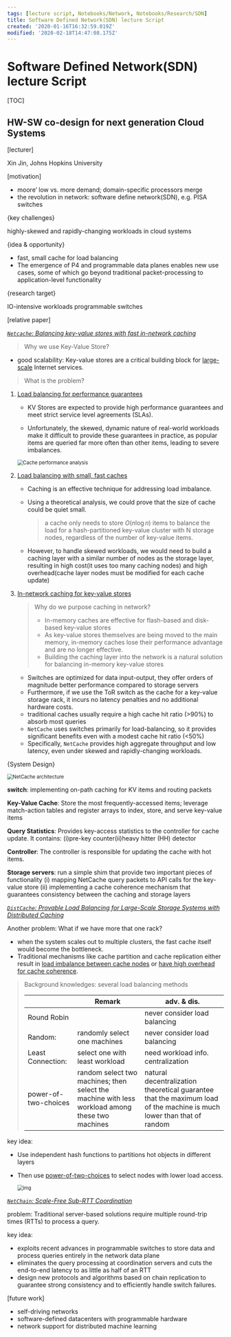 ```yaml
---
tags: [lecture script, Notebooks/Network, Notebooks/Research/SDN]
title: Software Defined Network(SDN) lecture Script
created: '2020-01-16T16:32:59.019Z'
modified: '2020-02-18T14:47:08.175Z'
---
```


# Software Defined Network(SDN) lecture Script

[TOC]

##  HW-SW co-design for next generation Cloud Systems

[lecturer]

Xin Jin, Johns Hopkins University

[motivation]

- moore’ low vs. more demand; domain-specific processors merge
- the revolution in network: software define network(SDN), e.g. PISA switches

{key challenges}

highly-skewed and rapidly-changing workloads in cloud systems

{idea & opportunity}

- fast, small cache for load balancing
- The emergence of P4 and programmable data planes enables new use cases, some of which go beyond traditional packet-processing to application-level functionality

{research target}

IO-intensive workloads programmable switches

[relative paper]



*<u>`Netcache`: Balancing key-value stores with fast in-network caching</u>*

> Why we use Key-Value Store?

- good scalability: Key-value stores are a critical building block for <u>large-scale</u> Internet services.

> What is the problem?

1. <u>Load balancing for performance guarantees</u>

   - KV Stores are expected to provide high performance guarantees and meet strict service level agreements (SLAs).

   - Unfortunately, the skewed, dynamic nature of real-world workloads make it difficult to provide these guarantees in practice, as popular items are queried far more often than other items, leading to severe imbalances.

   <img src="./Software Defined Network(SDN) lecture Script.assets/netcache-image1.png" alt="Cache performance analysis" style="zoom:80%;" />

2. <u>Load balancing with small, fast caches</u>

   - Caching is an effective technique for addressing load imbalance.

   - Using a theoretical analysis, we could prove that the size of cache could be quiet small.

     > a cache only needs to store $O(n\log{n})$ items to balance the load for a hash-partitioned key-value cluster with N storage nodes, regardless of the number of key-value items. 

   - However, to handle skewed workloads, we would need to build a caching layer with a similar number of nodes as the storage layer, resulting in high cost(it uses too many caching nodes) and high overhead(cache layer nodes must be modified for each cache update)

3. <u>In-network caching for key-value stores</u>

   > Why do we purpose caching in network?
   >
   > - In-memory caches are effective for flash-based and disk-based key-value stores
   > - As key-value stores themselves are being moved to the main memory, in-memory caches lose their performance advantage and are no longer effective.
   > - Building the caching layer into the network is a natural solution for balancing in-memory key-value stores

   - Switches are optimized for data input-output, they offer orders of magnitude better performance compared to storage servers
   - Furthermore, if we use the ToR switch as the cache for a key-value storage rack, it incurs no latency penalties and no additional hardware costs.
   - traditional caches usually require a high cache hit ratio (>90%) to absorb most queries
   - `NetCache` uses switches primarily for load-balancing, so it provides significant benefits even with a modest cache hit ratio (<50%)
   - Specifically, `NetCache` provides high aggregate throughput and low latency, even under skewed and rapidly-changing workloads.

{System Design}

<img src="./Software Defined Network(SDN) lecture Script.assets/netcache-image2.png" alt="NetCache architecture" style="zoom:80%;" />

**switch**: implementing on-path caching for KV items and routing packets

**Key-Value Cache**: Store the most frequently-accessed items; leverage match-action tables and register arrays to index, store, and serve key-value items

**Query Statistics**: Provides key-access statistics to the controller for cache update. It contains: (i)pre-key counter(ii)heavy hitter (HH) detector 

**Controller**: The controller is responsible for updating the cache with hot items.

**Storage servers**:  run a simple shim that provide two important pieces of functionality (i) mapping NetCache query packets to API calls for the key-value store (ii) implementing a cache coherence mechanism that guarantees consistency between the caching and storage layers

*<u>`DistCache`: Provable Load Balancing for Large-Scale Storage Systems with Distributed Caching</u>*

Another problem: What if we have more that one rack?

-  when the system scales out to multiple clusters, the fast cache itself would become the bottleneck. 
- Traditional mechanisms like cache partition and cache replication either result in <u>load imbalance between cache nodes</u> or <u>have high overhead for cache coherence</u>.

> Background knowledges: several load balancing methods
>
> |                      | Remark                                                       | adv. & dis.                                                  |
> | -------------------- | ------------------------------------------------------------ | ------------------------------------------------------------ |
> | Round Robin          |                                                              | never consider load balancing                                |
> | Random:              | randomly select one machines                                 | never consider load balancing                                |
> | Least Connection:    | select one with least workload                               | need workload info.<br />centralization                      |
> | power-of-two-choices | random select two machines; then select the machine with less workload among these two machines | natural decentralization<br />theoretical guarantee that the maximum load of the machine is much lower than that of random |

key idea:

- Use independent hash functions to partitions hot objects in different layers

- Then use <u>power-of-two-choices</u> to select nodes with lower load access.

  <img src="./Software Defined Network(SDN) lecture Script.assets/v2-64d59c3892659a8e1518d90d621610b8_hd.jpg" alt="img" style="zoom:80%;" />

*<u>`NetChain`: Scale-Free Sub-RTT Coordination</u>*

problem: Traditional server-based solutions require multiple round-trip times (RTTs) to process a query.

key idea:

- exploits recent advances in programmable switches to store data and process queries entirely in the network data plane
- eliminates the query processing at coordination servers and cuts the end-to-end latency to as little as half of an RTT
- design new protocols and algorithms based on chain replication to guarantee strong consistency and to efficiently handle switch failures. 

[future work]

- self-driving networks
- software-defined datacenters with programmable hardware
- network support for distributed machine learning

